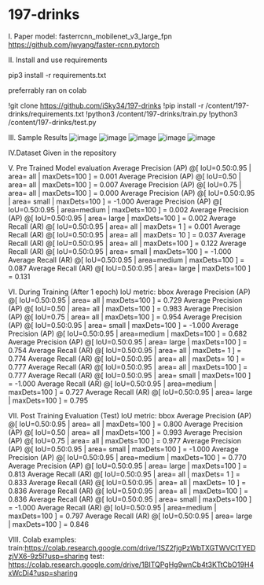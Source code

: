 # 197-drinks

I. Paper
model: fasterrcnn_mobilenet_v3_large_fpn
https://github.com/jwyang/faster-rcnn.pytorch

II. Install and use requirements

pip3 install -r requirements.txt

preferrably ran on colab

!git clone https://github.com/iSky34/197-drinks
!pip install -r /content/197-drinks/requirements.txt
!python3 /content/197-drinks/train.py
!python3 /content/197-drinks/test.py

III. Sample Results
![image](https://user-images.githubusercontent.com/103951064/166331356-ba67bd12-8899-4a91-880a-b095a7b25b6e.png)
![image](https://user-images.githubusercontent.com/103951064/166331373-7fd8958a-5750-4c61-9b8f-10c5b2d5d399.png)
![image](https://user-images.githubusercontent.com/103951064/166331408-624048e5-3960-4097-93d9-eee0a6f05588.png)
![image](https://user-images.githubusercontent.com/103951064/166331438-b278b23a-471e-4696-b96a-b842186c6f29.png)
![image](https://user-images.githubusercontent.com/103951064/166331472-b21ab754-3f45-4501-a0aa-98c24021d9f2.png)

IV.Dataset
Given in the repository

V. Pre Trained Model evaluation
 Average Precision  (AP) @[ IoU=0.50:0.95 | area=   all | maxDets=100 ] = 0.001
 Average Precision  (AP) @[ IoU=0.50      | area=   all | maxDets=100 ] = 0.007
 Average Precision  (AP) @[ IoU=0.75      | area=   all | maxDets=100 ] = 0.000
 Average Precision  (AP) @[ IoU=0.50:0.95 | area= small | maxDets=100 ] = -1.000
 Average Precision  (AP) @[ IoU=0.50:0.95 | area=medium | maxDets=100 ] = 0.002
 Average Precision  (AP) @[ IoU=0.50:0.95 | area= large | maxDets=100 ] = 0.002
 Average Recall     (AR) @[ IoU=0.50:0.95 | area=   all | maxDets=  1 ] = 0.001
 Average Recall     (AR) @[ IoU=0.50:0.95 | area=   all | maxDets= 10 ] = 0.037
 Average Recall     (AR) @[ IoU=0.50:0.95 | area=   all | maxDets=100 ] = 0.122
 Average Recall     (AR) @[ IoU=0.50:0.95 | area= small | maxDets=100 ] = -1.000
 Average Recall     (AR) @[ IoU=0.50:0.95 | area=medium | maxDets=100 ] = 0.087
 Average Recall     (AR) @[ IoU=0.50:0.95 | area= large | maxDets=100 ] = 0.131
 
 VI. During Training (After 1 epoch)
 IoU metric: bbox
 Average Precision  (AP) @[ IoU=0.50:0.95 | area=   all | maxDets=100 ] = 0.729
 Average Precision  (AP) @[ IoU=0.50      | area=   all | maxDets=100 ] = 0.983
 Average Precision  (AP) @[ IoU=0.75      | area=   all | maxDets=100 ] = 0.954
 Average Precision  (AP) @[ IoU=0.50:0.95 | area= small | maxDets=100 ] = -1.000
 Average Precision  (AP) @[ IoU=0.50:0.95 | area=medium | maxDets=100 ] = 0.682
 Average Precision  (AP) @[ IoU=0.50:0.95 | area= large | maxDets=100 ] = 0.754
 Average Recall     (AR) @[ IoU=0.50:0.95 | area=   all | maxDets=  1 ] = 0.774
 Average Recall     (AR) @[ IoU=0.50:0.95 | area=   all | maxDets= 10 ] = 0.777
 Average Recall     (AR) @[ IoU=0.50:0.95 | area=   all | maxDets=100 ] = 0.777
 Average Recall     (AR) @[ IoU=0.50:0.95 | area= small | maxDets=100 ] = -1.000
 Average Recall     (AR) @[ IoU=0.50:0.95 | area=medium | maxDets=100 ] = 0.727
 Average Recall     (AR) @[ IoU=0.50:0.95 | area= large | maxDets=100 ] = 0.795
 
 
 VII. Post Training Evaluation (Test)
 IoU metric: bbox
 Average Precision  (AP) @[ IoU=0.50:0.95 | area=   all | maxDets=100 ] = 0.800
 Average Precision  (AP) @[ IoU=0.50      | area=   all | maxDets=100 ] = 0.993
 Average Precision  (AP) @[ IoU=0.75      | area=   all | maxDets=100 ] = 0.977
 Average Precision  (AP) @[ IoU=0.50:0.95 | area= small | maxDets=100 ] = -1.000
 Average Precision  (AP) @[ IoU=0.50:0.95 | area=medium | maxDets=100 ] = 0.770
 Average Precision  (AP) @[ IoU=0.50:0.95 | area= large | maxDets=100 ] = 0.813
 Average Recall     (AR) @[ IoU=0.50:0.95 | area=   all | maxDets=  1 ] = 0.833
 Average Recall     (AR) @[ IoU=0.50:0.95 | area=   all | maxDets= 10 ] = 0.836
 Average Recall     (AR) @[ IoU=0.50:0.95 | area=   all | maxDets=100 ] = 0.836
 Average Recall     (AR) @[ IoU=0.50:0.95 | area= small | maxDets=100 ] = -1.000
 Average Recall     (AR) @[ IoU=0.50:0.95 | area=medium | maxDets=100 ] = 0.797
 Average Recall     (AR) @[ IoU=0.50:0.95 | area= large | maxDets=100 ] = 0.846
 
VIII.
Colab examples:
train:https://colab.research.google.com/drive/1SZ2fjgPzWbTXGTWVCtTYEDzjVX6-9z5l?usp=sharing
test: https://colab.research.google.com/drive/1BITQPgHg9wnCb4t3KTtCbO19H4xWcDi4?usp=sharing
